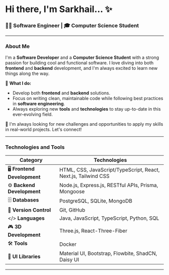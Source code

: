 # Hi there, I'm Sarkhail... ✨

### 👨‍💻 Software Engineer | 🎓 Computer Science Student

---

### **About Me**  

I'm a **Software Developer** and a **Computer Science Student** with a strong passion for building cool and functional software. I love diving into both **frontend** and **backend** development, and I'm always excited to learn new things along the way.  

🔧 **What I do:**  
- Develop both **frontend** and **backend** solutions.  
- Focus on writing clean, maintainable code while following best practices in **software engineering**.  
- Always exploring new **tools** and **technologies** to stay up-to-date in this ever-evolving field.  

🚀 I'm always looking for new challenges and opportunities to apply my skills in real-world projects. Let's connect!  

---

### **Technologies and Tools**  

| **Category**                | **Technologies**                                      |
|-----------------------------|-------------------------------------------------------|
| 🖥️ **Frontend Development** | HTML, CSS, JavaScript/TypeScript, React, Next.js, Tailwind CSS |
| ⚙️ **Backend Development**  | Node.js, Express.js, RESTful APIs, Prisma, Mongoose  |
| 🗄️ **Databases**            | PostgreSQL, SQLite, MongoDB                          |
| 🔗 **Version Control**      | Git, GitHub                                          |
| </> **Languages**           | Java, JavaScript, TypeScript, Python, SQL             |
| 🎮 **3D Development**       | Three.js, React-Three-Fiber                          |
| 🛠️ **Tools**                | Docker                                               |
| 🎨 **UI Libraries**         | Material UI, Bootstrap, Flowbite, ShadCN, Daisy UI   |

---
